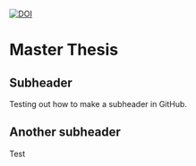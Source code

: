 [![DOI](https://zenodo.org/badge/472295880.svg)](https://zenodo.org/badge/latestdoi/472295880)

# Master Thesis

## Subheader

Testing out how to make a subheader in GitHub.  

## Another subheader

Test
